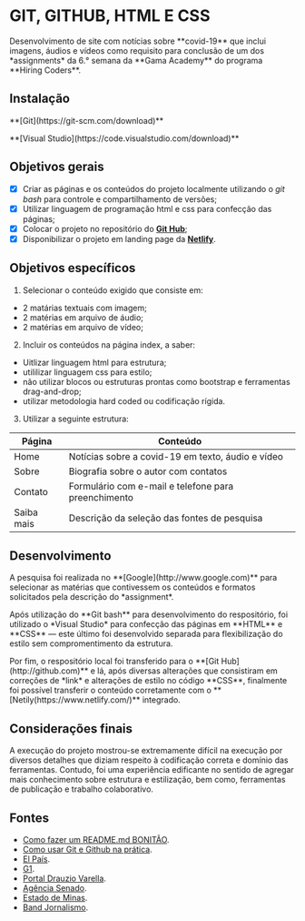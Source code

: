 # GIT, GITHUB, HTML E CSS

<p>Desenvolvimento de site com notícias sobre **covid-19** que inclui imagens, áudios e vídeos como requisito para conclusão de um dos *assignments* da 6.° semana da **Gama Academy** do programa **Hiring Coders**.</p>

## Instalação

<p>**[Git](https://git-scm.com/download)**</p>
<p>**[Visual Studio](https://code.visualstudio.com/download)**</p>

## Objetivos gerais

- [x] Criar as páginas e os conteúdos do projeto localmente utilizando o *git bash* para controle e compartilhamento de versões; 
- [x] Utilizar linguagem de programação html e css para confecção das páginas;
- [x] Colocar o projeto no repositório do **[Git Hub](http://github.com)**;
- [x] Disponibilizar o projeto em landing page da **[Netlify](https://www.netlify.com/)**.

## Objetivos específicos

1. Selecionar o conteúdo exigido que consiste em:
* 2 matárias textuais com imagem;
* 2 matérias em arquivo de áudio;
* 2 matérias em arquivo de vídeo;

2. Incluir os conteúdos na página index, a saber:
* Uitlizar linguagem html para estrutura;
* utililizar linguagem css para estilo;
* não utilizar blocos ou estruturas prontas como bootstrap e ferramentas drag-and-drop;
* utilizar metodologia hard coded ou codificação rígida.

3. Utilizar a seguinte estrutura:

| **Página**  | **Conteúdo**                                         |
|-------------|------------------------------------------------------|
| Home        | Notícias sobre a covid-19 em texto, áudio e vídeo    |
| Sobre       | Biografia sobre o autor com contatos                 |
| Contato     | Formulário com e-mail e telefone para preenchimento  |
| Saiba mais  | Descrição da seleção das fontes de pesquisa          |

## Desenvolvimento

<p>A pesquisa foi realizada no **[Google](http://www.google.com)** para selecionar as matérias que contivessem os conteúdos e formatos solicitados pela descrição do *assignment*.</p>

<p>Após utilização do **Git bash** para desenvolvimento do respositório, foi utilizado o *Visual Studio* para confecção das páginas em **HTML** e **CSS** — este último foi desenvolvido separada para flexibilização do estilo sem compromentimento da estrutura.</p>

<p>Por fim, o respositório local foi transferido para o **[Git Hub](http://github.com)** e lá, após diversas alterações que consistiram em correções de *link* e alterações de estilo no código **CSS**, finalmente foi possível transferir o conteúdo corretamente com o **[Netily(https://www.netlify.com/)** integrado.</p>

## Considerações finais

<p>A execução do projeto mostrou-se extremamente difícil na execução por diversos detalhes que diziam respeito à codificação correta e domínio das ferramentas. Contudo, foi uma experiência edificante no sentido de agregar mais conhecimento sobre estrutura e estilização, bem como, ferramentas de publicação e trabalho colaborativo.</p>

## Fontes

* [Como fazer um README.md BONITÃO](https://medium.com/@raullesteves/github-como-fazer-um-readme-md-bonit%C3%A3o-c85c8f154f8).
* [Como usar Git e Github na prática](https://www.youtube.com/watch?v=2alg7MQ6_sI).
* [El País](https://brasil.elpais.com/brasil/2020-04-15/ao-vivo-ultimas-noticias-sobre-o-coronavirus-no-brasil-e-no-mundo.html).
* [G1](https://g1.globo.com/bemestar/coronavirus/noticia/2020/04/15/ultimas-noticias-de-coronavirus-de-15-de-abril.html).
* [Portal Drauzio Varella](https://drauziovarella.uol.com.br/).
* [Agência Senado](https://www12.senado.leg.br/noticias).
* [Estado de Minas](https://www.em.com.br/).
* [Band Jornalismo](https://www.youtube.com/channel/UCoa-D_VfMkFrCYodrOC9-mA).

